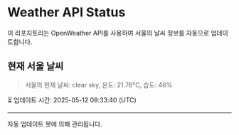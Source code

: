 
# Weather API Status

이 리포지토리는 OpenWeather API를 사용하여 서울의 날씨 정보를 자동으로 업데이트합니다.

## 현재 서울 날씨
> 서울의 현재 날씨: clear sky, 온도: 21.76°C, 습도: 46%

⏳ 업데이트 시간: 2025-05-12 09:33:40 (UTC)

---
자동 업데이트 봇에 의해 관리됩니다.
